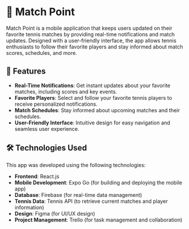 # 📱 Match Point

Match Point is a mobile application that keeps users updated on their favorite tennis matches by providing real-time notifications and match updates. Designed with a user-friendly interface, the app allows tennis enthusiasts to follow their favorite players and stay informed about match scores, schedules, and more.

## 🌟 Features

- **Real-Time Notifications**: Get instant updates about your favorite matches, including scores and key events.
- **Favorite Players**: Select and follow your favorite tennis players to receive personalized notifications.
- **Match Schedules**: Stay informed about upcoming matches and their schedules.
- **User-Friendly Interface**: Intuitive design for easy navigation and seamless user experience.

## 🛠️ Technologies Used

This app was developed using the following technologies:

- **Frontend**: React.js
- **Mobile Development**: Expo Go (for building and deploying the mobile app)
- **Database**: Firebase (for real-time data management)
- **Tennis Data**: Tennis API (to retrieve current matches and player information)
- **Design**: Figma (for UI/UX design)
- **Project Management**: Trello (for task management and collaboration)
